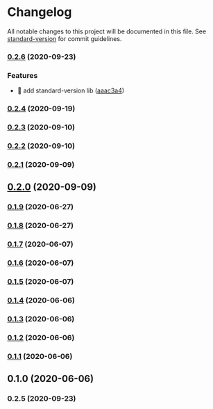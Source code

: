 # Changelog

All notable changes to this project will be documented in this file. See [standard-version](https://github.com/conventional-changelog/standard-version) for commit guidelines.

### [0.2.6](https://github.com/yeukfei02/todolistUi/compare/v0.2.5...v0.2.6) (2020-09-23)


### Features

* 🎸 add standard-version lib ([aaac3a4](https://github.com/yeukfei02/todolistUi/commit/aaac3a4629d7b39f08919c243e54d38690423079))

### [0.2.4](https://github.com/yeukfei02/todolistUi/compare/v0.2.3...v0.2.4) (2020-09-19)

### [0.2.3](https://github.com/yeukfei02/todolistUi/compare/v0.2.2...v0.2.3) (2020-09-10)

### [0.2.2](https://github.com/yeukfei02/todolistUi/compare/v0.2.1...v0.2.2) (2020-09-10)

### [0.2.1](https://github.com/yeukfei02/todolistUi/compare/v0.2.0...v0.2.1) (2020-09-09)

## [0.2.0](https://github.com/yeukfei02/todolistUi/compare/v0.1.9...v0.2.0) (2020-09-09)

### [0.1.9](https://github.com/yeukfei02/todolistUi/compare/v0.1.8...v0.1.9) (2020-06-27)

### [0.1.8](https://github.com/yeukfei02/todolistUi/compare/v0.1.7...v0.1.8) (2020-06-27)

### [0.1.7](https://github.com/yeukfei02/todolistUi/compare/v0.1.6...v0.1.7) (2020-06-07)

### [0.1.6](https://github.com/yeukfei02/todolistUi/compare/v0.1.5...v0.1.6) (2020-06-07)

### [0.1.5](https://github.com/yeukfei02/todolistUi/compare/v0.1.4...v0.1.5) (2020-06-07)

### [0.1.4](https://github.com/yeukfei02/todolistUi/compare/v0.1.3...v0.1.4) (2020-06-06)

### [0.1.3](https://github.com/yeukfei02/todolistUi/compare/v0.1.2...v0.1.3) (2020-06-06)

### [0.1.2](https://github.com/yeukfei02/todolistUi/compare/v0.1.1...v0.1.2) (2020-06-06)

### [0.1.1](https://github.com/yeukfei02/todolistUi/compare/v0.1.0...v0.1.1) (2020-06-06)

## 0.1.0 (2020-06-06)

### 0.2.5 (2020-09-23)
